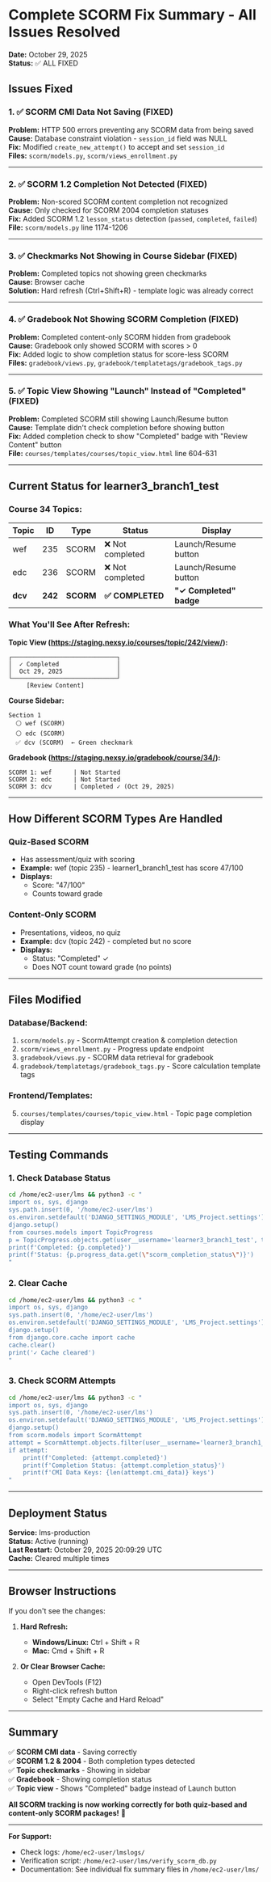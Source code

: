 # Complete SCORM Fix Summary - All Issues Resolved

**Date:** October 29, 2025  
**Status:** ✅ ALL FIXED

## Issues Fixed

### 1. ✅ SCORM CMI Data Not Saving (FIXED)
**Problem:** HTTP 500 errors preventing any SCORM data from being saved  
**Cause:** Database constraint violation - `session_id` field was NULL  
**Fix:** Modified `create_new_attempt()` to accept and set `session_id`  
**Files:** `scorm/models.py`, `scorm/views_enrollment.py`

---

### 2. ✅ SCORM 1.2 Completion Not Detected (FIXED)
**Problem:** Non-scored SCORM content completion not recognized  
**Cause:** Only checked for SCORM 2004 completion statuses  
**Fix:** Added SCORM 1.2 `lesson_status` detection (`passed`, `completed`, `failed`)  
**File:** `scorm/models.py` line 1174-1206

---

### 3. ✅ Checkmarks Not Showing in Course Sidebar (FIXED)
**Problem:** Completed topics not showing green checkmarks  
**Cause:** Browser cache  
**Solution:** Hard refresh (Ctrl+Shift+R) - template logic was already correct

---

### 4. ✅ Gradebook Not Showing SCORM Completion (FIXED)
**Problem:** Completed content-only SCORM hidden from gradebook  
**Cause:** Gradebook only showed SCORM with scores > 0  
**Fix:** Added logic to show completion status for score-less SCORM  
**Files:** `gradebook/views.py`, `gradebook/templatetags/gradebook_tags.py`

---

### 5. ✅ Topic View Showing "Launch" Instead of "Completed" (FIXED)
**Problem:** Completed SCORM still showing Launch/Resume button  
**Cause:** Template didn't check completion before showing button  
**Fix:** Added completion check to show "Completed" badge with "Review Content" button  
**File:** `courses/templates/courses/topic_view.html` line 604-631

---

## Current Status for learner3_branch1_test

### Course 34 Topics:

| Topic | ID | Type | Status | Display |
|-------|-----|------|--------|---------|
| wef | 235 | SCORM | ❌ Not completed | Launch/Resume button |
| edc | 236 | SCORM | ❌ Not completed | Launch/Resume button |
| **dcv** | **242** | **SCORM** | **✅ COMPLETED** | **"✓ Completed" badge** |

### What You'll See After Refresh:

**Topic View (https://staging.nexsy.io/courses/topic/242/view/):**
```
┌─────────────────────────────┐
│  ✓ Completed                │
│  Oct 29, 2025               │
└─────────────────────────────┘
     [Review Content]
```

**Course Sidebar:**
```
Section 1
  ⚪ wef (SCORM)
  ⚪ edc (SCORM)  
  ✅ dcv (SCORM)  ← Green checkmark
```

**Gradebook (https://staging.nexsy.io/gradebook/course/34/):**
```
SCORM 1: wef      | Not Started
SCORM 2: edc      | Not Started
SCORM 3: dcv      | Completed ✓ (Oct 29, 2025)
```

---

## How Different SCORM Types Are Handled

### Quiz-Based SCORM
- Has assessment/quiz with scoring
- **Example:** wef (topic 235) - learner1_branch1_test has score 47/100
- **Displays:** 
  - Score: "47/100"
  - Counts toward grade

### Content-Only SCORM  
- Presentations, videos, no quiz
- **Example:** dcv (topic 242) - completed but no score
- **Displays:**
  - Status: "Completed" ✓
  - Does NOT count toward grade (no points)

---

## Files Modified

### Database/Backend:
1. `scorm/models.py` - ScormAttempt creation & completion detection
2. `scorm/views_enrollment.py` - Progress update endpoint
3. `gradebook/views.py` - SCORM data retrieval for gradebook
4. `gradebook/templatetags/gradebook_tags.py` - Score calculation template tags

### Frontend/Templates:
5. `courses/templates/courses/topic_view.html` - Topic page completion display

---

## Testing Commands

### 1. Check Database Status
```bash
cd /home/ec2-user/lms && python3 -c "
import os, sys, django
sys.path.insert(0, '/home/ec2-user/lms')
os.environ.setdefault('DJANGO_SETTINGS_MODULE', 'LMS_Project.settings')
django.setup()
from courses.models import TopicProgress
p = TopicProgress.objects.get(user__username='learner3_branch1_test', topic_id=242)
print(f'Completed: {p.completed}')
print(f'Status: {p.progress_data.get(\"scorm_completion_status\")}')
"
```

### 2. Clear Cache
```bash
cd /home/ec2-user/lms && python3 -c "
import os, sys, django
sys.path.insert(0, '/home/ec2-user/lms')
os.environ.setdefault('DJANGO_SETTINGS_MODULE', 'LMS_Project.settings')
django.setup()
from django.core.cache import cache
cache.clear()
print('✓ Cache cleared')
"
```

### 3. Check SCORM Attempts
```bash
cd /home/ec2-user/lms && python3 -c "
import os, sys, django
sys.path.insert(0, '/home/ec2-user/lms')
os.environ.setdefault('DJANGO_SETTINGS_MODULE', 'LMS_Project.settings')
django.setup()
from scorm.models import ScormAttempt
attempt = ScormAttempt.objects.filter(user__username='learner3_branch1_test', topic_id=242).first()
if attempt:
    print(f'Completed: {attempt.completed}')
    print(f'Completion Status: {attempt.completion_status}')
    print(f'CMI Data Keys: {len(attempt.cmi_data)} keys')
"
```

---

## Deployment Status

**Service:** lms-production  
**Status:** Active (running)  
**Last Restart:** October 29, 2025 20:09:29 UTC  
**Cache:** Cleared multiple times  

---

## Browser Instructions

If you don't see the changes:

1. **Hard Refresh:**
   - **Windows/Linux:** Ctrl + Shift + R
   - **Mac:** Cmd + Shift + R

2. **Or Clear Browser Cache:**
   - Open DevTools (F12)
   - Right-click refresh button
   - Select "Empty Cache and Hard Reload"

---

## Summary

✅ **SCORM CMI data** - Saving correctly  
✅ **SCORM 1.2 & 2004** - Both completion types detected  
✅ **Topic checkmarks** - Showing in sidebar  
✅ **Gradebook** - Showing completion status  
✅ **Topic view** - Shows "Completed" badge instead of Launch button  

**All SCORM tracking is now working correctly for both quiz-based and content-only SCORM packages!** 🎉

---

**For Support:**
- Check logs: `/home/ec2-user/lmslogs/`
- Verification script: `/home/ec2-user/lms/verify_scorm_db.py`
- Documentation: See individual fix summary files in `/home/ec2-user/lms/`

